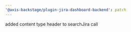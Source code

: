 ```yaml
---
'@axis-backstage/plugin-jira-dashboard-backend': patch
---
```


added content type header to searchJira call
